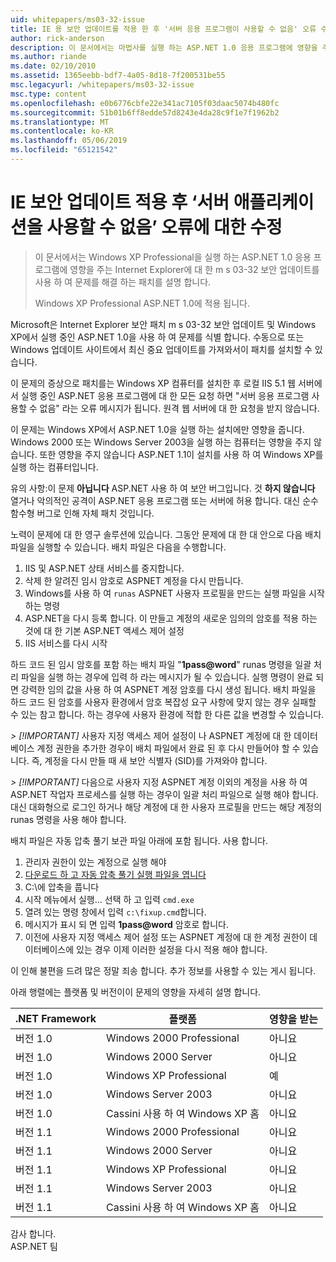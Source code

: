```yaml
---
uid: whitepapers/ms03-32-issue
title: IE 용 보안 업데이트를 적용 한 후 '서버 응용 프로그램이 사용할 수 없음' 오류 수정 | Microsoft Docs
author: rick-anderson
description: 이 문서에서는 마법사를 실행 하는 ASP.NET 1.0 응용 프로그램에 영향을 주는 Internet Explorer에 대 한 m s 03-32 보안 업데이트를 사용 하 여 문제를 해결 하는 패치를 설명 하는 중...
ms.author: riande
ms.date: 02/10/2010
ms.assetid: 1365eebb-bdf7-4a05-8d18-7f200531be55
msc.legacyurl: /whitepapers/ms03-32-issue
msc.type: content
ms.openlocfilehash: e0b6776cbfe22e341ac7105f03daac5074b480fc
ms.sourcegitcommit: 51b01b6ff8edde57d8243e4da28c9f1e7f1962b2
ms.translationtype: MT
ms.contentlocale: ko-KR
ms.lasthandoff: 05/06/2019
ms.locfileid: "65121542"
---
```

# <a name="fix-for-server-application-unavailable-error-after-applying-security-update-for-ie"></a>IE 보안 업데이트 적용 후 ‘서버 애플리케이션을 사용할 수 없음’ 오류에 대한 수정

> 이 문서에서는 Windows XP Professional을 실행 하는 ASP.NET 1.0 응용 프로그램에 영향을 주는 Internet Explorer에 대 한 m s 03-32 보안 업데이트를 사용 하 여 문제를 해결 하는 패치를 설명 합니다.
> 
> Windows XP Professional ASP.NET 1.0에 적용 됩니다.

Microsoft은 Internet Explorer 보안 패치 m s 03-32 보안 업데이트 및 Windows XP에서 실행 중인 ASP.NET 1.0을 사용 하 여 문제를 식별 합니다. 수동으로 또는 Windows 업데이트 사이트에서 최신 중요 업데이트를 가져와서이 패치를 설치할 수 있습니다.

이 문제의 증상으로 패치를는 Windows XP 컴퓨터를 설치한 후 로컬 IIS 5.1 웹 서버에서 실행 중인 ASP.NET 응용 프로그램에 대 한 모든 요청 하면 "서버 응용 프로그램 사용할 수 없음" 라는 오류 메시지가 됩니다. 원격 웹 서버에 대 한 요청을 받지 않습니다.

이 문제는 Windows XP에서 ASP.NET 1.0을 실행 하는 설치에만 영향을 줍니다. Windows 2000 또는 Windows Server 2003을 실행 하는 컴퓨터는 영향을 주지 않습니다. 또한 영향을 주지 않습니다 ASP.NET 1.1이 설치를 사용 하 여 Windows XP를 실행 하는 컴퓨터입니다.

유의 사항:이 문제 **아닙니다** ASP.NET 사용 하 여 보안 버그입니다. 것 **하지 않습니다** 열거나 악의적인 공격이 ASP.NET 응용 프로그램 또는 서버에 허용 합니다. 대신 순수 함수형 버그로 인해 자체 패치 것입니다.

노력이 문제에 대 한 영구 솔루션에 있습니다. 그동안 문제에 대 한 대 안으로 다음 배치 파일을 실행할 수 있습니다. 배치 파일은 다음을 수행합니다.

1. IIS 및 ASP.NET 상태 서비스를 중지합니다.
2. 삭제 한 알려진 임시 암호로 ASPNET 계정을 다시 만듭니다.
3. Windows를 사용 하 여 `runas` ASPNET 사용자 프로필을 만드는 실행 파일을 시작 하는 명령
4. ASP.NET을 다시 등록 합니다. 이 만들고 계정의 새로운 임의의 암호를 적용 하는 것에 대 한 기본 ASP.NET 액세스 제어 설정
5. IIS 서비스를 다시 시작

하드 코드 된 임시 암호를 포함 하는 배치 파일 "<strong>1pass\@word</strong>" runas 명령을 일괄 처리 파일을 실행 하는 경우에 입력 하 라는 메시지가 될 수 있습니다. 실행 명령이 완료 되 면 강력한 임의 값을 사용 하 여 ASPNET 계정 암호를 다시 생성 됩니다. 배치 파일을 하드 코드 된 암호를 사용자 환경에서 암호 복잡성 요구 사항에 맞지 않는 경우 실패할 수 있는 참고 합니다. 하는 경우에 사용자 환경에 적합 한 다른 값을 변경할 수 있습니다.

*> [!IMPORTANT]* 사용자 지정 액세스 제어 설정이 나 ASPNET 계정에 대 한 데이터베이스 계정 권한을 추가한 경우이 배치 파일에서 완료 된 후 다시 만들어야 할 수 있습니다. 즉, 계정을 다시 만들 때 새 보안 식별자 (SID)를 가져와야 합니다.

*> [!IMPORTANT]* 다음으로 사용자 지정 ASPNET 계정 이외의 계정을 사용 하 여 ASP.NET 작업자 프로세스를 실행 하는 경우이 일괄 처리 파일으로 실행 해야 합니다. 대신 대화형으로 로그인 하거나 해당 계정에 대 한 사용자 프로필을 만드는 해당 계정의 runas 명령을 사용 해야 합니다.

배치 파일은 자동 압축 풀기 보관 파일 아래에 포함 됩니다. 사용 합니다.

1. 관리자 권한이 있는 계정으로 실행 해야
2. [다운로드 하 고 자동 압축 풀기 실행 파일을 엽니다](ms03-32-issue/_static/fixup1.exe)
3. C:\에 압축을 풉니다
4. 시작 메뉴에서 실행... 선택 하 고 입력 `cmd.exe`
5. 열려 있는 명령 창에서 입력 `c:\fixup.cmd`합니다.
6. 메시지가 표시 되 면 입력 <strong>1pass\@word</strong> 암호로 합니다.
7. 이전에 사용자 지정 액세스 제어 설정 또는 ASPNET 계정에 대 한 계정 권한이 데이터베이스에 있는 경우 이제 이러한 설정을 다시 적용 해야 합니다.

이 인해 불편을 드려 많은 정말 죄송 합니다. 추가 정보를 사용할 수 있는 게시 됩니다.

아래 행렬에는 플랫폼 및 버전이이 문제의 영향을 자세히 설명 합니다.

| .NET Framework | 플랫폼 | 영향을 받는 |
| --- | --- | --- |
| 버전 1.0 | Windows 2000 Professional | 아니요 |
| 버전 1.0 | Windows 2000 Server | 아니요 |
| 버전 1.0 | Windows XP Professional | 예 |
| 버전 1.0 | Windows Server 2003 | 아니요 |
| 버전 1.0 | Cassini 사용 하 여 Windows XP 홈 | 아니요 |
| 버전 1.1 | Windows 2000 Professional | 아니요 |
| 버전 1.1 | Windows 2000 Server | 아니요 |
| 버전 1.1 | Windows XP Professional | 아니요 |
| 버전 1.1 | Windows Server 2003 | 아니요 |
| 버전 1.1 | Cassini 사용 하 여 Windows XP 홈 | 아니요 |

감사 합니다.   
 ASP.NET 팀
